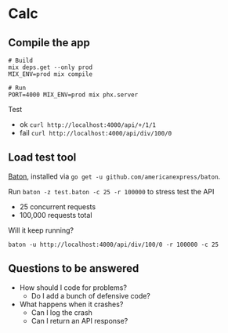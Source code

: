 # Calc

## Compile the app

```
# Build
mix deps.get --only prod
MIX_ENV=prod mix compile

# Run
PORT=4000 MIX_ENV=prod mix phx.server
```


Test

- ok `curl http://localhost:4000/api/+/1/1`
- fail `curl http://localhost:4000/api/div/100/0`

## Load test tool

[Baton](https://github.com/americanexpress/baton), installed via  `go get -u github.com/americanexpress/baton`.

Run `baton -z test.baton -c 25 -r 100000` to stress test the API

- 25 concurrent requests
- 100,000 requests total

Will it keep running?

`baton -u http://localhost:4000/api/div/100/0 -r 100000 -c 25`
## Questions to be answered

- How should I code for problems?
  - Do I add a bunch of defensive code?
- What happens when it crashes?
  - Can I log the crash
  - Can I return an API response?

